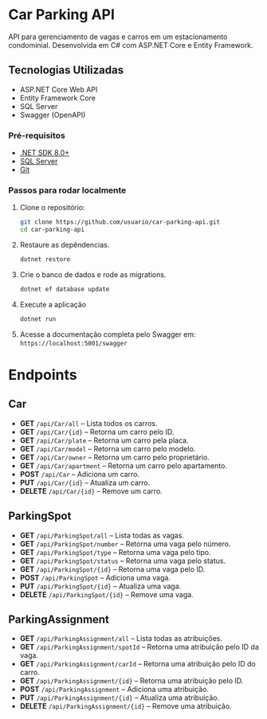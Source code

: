 # Car Parking API
API para gerenciamento de vagas e carros em um estacionamento condominial. Desenvolvida em C# com ASP.NET Core e Entity Framework.

## Tecnologias Utilizadas
- ASP.NET Core Web API
- Entity Framework Core
- SQL Server
- Swagger (OpenAPI)

### Pré-requisitos
- [.NET SDK 8.0+](https://dotnet.microsoft.com/download)
- [SQL Server](https://www.microsoft.com/pt-br/sql-server/)
- [Git](https://git-scm.com/)

### Passos para rodar localmente
1. Clone o repositório:
   ```bash
   git clone https://github.com/usuario/car-parking-api.git
   cd car-parking-api

2. Restaure as depêndencias.
   ```bash
   dotnet restore

3. Crie o banco de dados e rode as migrations.
   ```bash
   dotnet ef database update

4. Execute a aplicação
   ```bash
   dotnet run

5. Acesse a documentação completa pelo Swagger em:  
`https://localhost:5001/swagger`


# Endpoints

## Car

- **GET** `/api/Car/all` – Lista todos os carros.
- **GET** `/api/Car/{id}` – Retorna um carro pelo ID.
- **GET** `/api/Car/plate` – Retorna um carro pela placa.
- **GET** `/api/Car/model` – Retorna um carro pelo modelo.
- **GET** `/api/Car/owner` – Retorna um carro pelo proprietário.
- **GET** `/api/Car/apartment` – Retorna um carro pelo apartamento.
- **POST** `/api/Car` – Adiciona um carro.
- **PUT** `/api/Car/{id}` – Atualiza um carro.
- **DELETE** `/api/Car/{id}` – Remove um carro.

## ParkingSpot

- **GET** `/api/ParkingSpot/all` – Lista todas as vagas.
- **GET** `/api/ParkingSpot/number` – Retorna uma vaga pelo número.
- **GET** `/api/ParkingSpot/type` – Retorna uma vaga pelo tipo.
- **GET** `/api/ParkingSpot/status` – Retorna uma vaga pelo status.
- **GET** `/api/ParkingSpot/{id}` – Retorna uma vaga pelo ID.
- **POST** `/api/ParkingSpot` – Adiciona uma vaga.
- **PUT** `/api/ParkingSpot/{id}` – Atualiza uma vaga.
- **DELETE** `/api/ParkingSpot/{id}` – Remove uma vaga.

## ParkingAssignment

- **GET** `/api/ParkingAssignment/all` – Lista todas as atribuições.
- **GET** `/api/ParkingAssignment/spotId` – Retorna uma atribuição pelo ID da vaga.
- **GET** `/api/ParkingAssignment/carId` – Retorna uma atribuição pelo ID do carro.
- **GET** `/api/ParkingAssignment/{id}` – Retorna uma atribuição pelo ID.
- **POST** `/api/ParkingAssignment` – Adiciona uma atribuição.
- **PUT** `/api/ParkingAssignment/{id}` – Atualiza uma atribuição.
- **DELETE** `/api/ParkingAssignment/{id}` – Remove uma atribuição.

